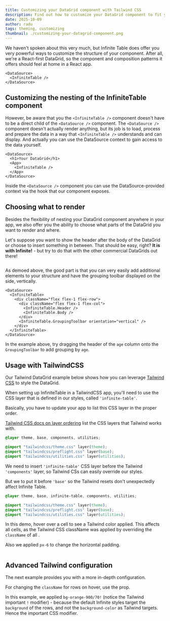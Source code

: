 ```yaml
---
title: Customizing your DataGrid component with Tailwind CSS
description: Find out how to customize your DataGrid component to fit your app needs, using Tailwind CSS
date: 2025-10-09
author: radu
tags: theming, customizing
thumbnail: ./customizing-your-datagrid-component.png
---
```


We haven't spoken about this very much, but Infinite Table does offer you very powerful ways to customize the structure of your component. After all, we're a React-first DataGrid, so the component and composition patterns it offers should feel at home in a React app.


```tsx title="Default structure of InfiniteTable"
<DataSource>
  <InfiniteTable />
</DataSource>
```

## Customizing the nesting of the InfiniteTable component

However, be aware that you the `<InfiniteTable />` component doesn't have to be a direct child of the `<DataSource />` component. The `<DataSource />` component doesn't actually render anything, but its job is to load, process and prepare the data in a way that `<InfiniteTable />` understands and can display. And actually you can use the DataSource context to gain access to the data yourself.

```tsx {4} title="InfiniteTable can be nested anywhere inside the <DataSource /> component"
<DataSource>
  <h1>Your DataGrid</h1>
  <App>
    <InfiniteTable />
  </App>
</DataSource>
```


<Note>

Inside the `<DataSource />` component you can use the DataSource-provided context via the <HookLink name="useDataSourceState" /> hook that our component exposes.

</Note>

## Choosing what to render

Besides the flexibility of nesting your DataGrid component anywhere in your app, we also offer you the ability to choose what parts of the DataGrid you want to render and where.

Let's suppose you want to show the header after the body of the DataGrid or choose to insert something in between. That should be easy, right? **It is with Infinite!** - but try to do that with the other commercial DataGrids out there!

```tsx live tailwind file="./customizing-structure.page.tsx"

```

As demoed above, the good part is that you can very easily add additional elements to your structure and have the grouping toolbar displayed on the side, vertically.

```tsx {8} title="Example structure for vertical grouping toolbar"
<DataSource>
  <InfiniteTable>
    <div className="flex flex-1 flex-row">
      <div className="flex flex-1 flex-col">
        <InfiniteTable.Header />
        <InfiniteTable.Body />
      </div>
      <InfiniteTable.GroupingToolbar orientation="vertical" />
    </div>
  </InfiniteTable>
</DataSource>
```

<Note>

In the example above, try dragging the header of the `age` column onto the `GroupingToolbar` to add grouping by `age`.

</Note>

## Usage with TailwindCSS

Our Tailwind DataGrid example below shows how you can leverage [Tailwind CSS](https://tailwindcss.com/) to style the DataGrid.

<Note>

When setting up InfiniteTable in a TailwindCSS app, you'll need to use the CSS layer that is defined in our styles, called `'infinite-table'`.

Basically, you have to update your app to list this CSS layer in the proper order.

[Tailwind CSS docs on layer ordering](https://tailwindcss.com/docs/preflight#overview) list the CSS layers that Tailwind works with.

```css title="Default tailwind CSS layer order"
@layer theme, base, components, utilities;

@import "tailwindcss/theme.css" layer(theme);
@import "tailwindcss/preflight.css" layer(base);
@import "tailwindcss/utilities.css" layer(utilities);

```

We need to insert `'infinite-table'` CSS layer before the Tailwind `'components'` layer, so Tailwind CSs can easily override our styles.

But we to put it before `'base'` so the Tailwind resets don't unexpectedly affect Infinite Table.


```css title="Tailwind CSS layers with infinite-table layer specified in the correct position"
@layer theme, base, infinite-table, components, utilities;

@import "tailwindcss/theme.css" layer(theme);
@import "tailwindcss/preflight.css" layer(base);
@import "tailwindcss/utilities.css" layer(utilities);

```
</Note>

<Sandpack>

<Description>

In this demo, hover over a cell to see a Tailwind color applied. This affects all cells, as the Tailwind CSS className was applied by overriding the `className` of all <PropLink name="columnTypes" />.

Also we applied `px-6` to change the horizontal padding.

</Description>


```tsx live file="customizing-cells.page.tsx" tailwind viewMode="preview" title="Using Tailwind to customize all cells"
```

</Sandpack>

## Advanced Tailwind configuration

The next example provides you with a more in-depth configuration.

<Note>

For changing the `className` for rows on hover, use the <PropLink name="rowHoverClassName" /> prop.

In this example, we applied `bg-orange-900/70!` (notice the Tailwind important `!` modifier) - because the default Infinite styles target the `background` of the rows, and not the `background-color` as Tailwind targets. Hence the important CSS modifier.

</Note>

```tsx live viewMode="preview" file="advanced-tailwind-configuration.page.tsx" tailwind title="Advanced Tailwind configuration"
```

